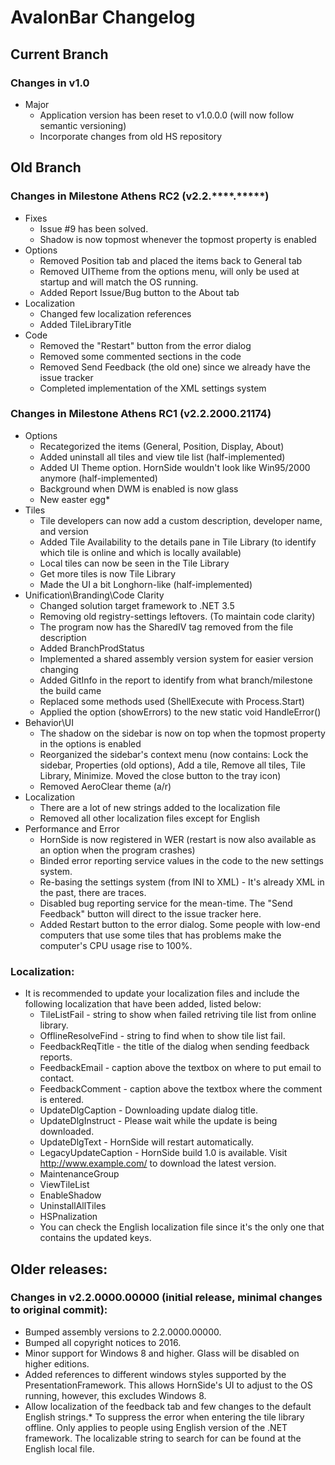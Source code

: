 # AvalonBar Changelog

## Current Branch
### Changes in v1.0
* Major
	* Application version has been reset to v1.0.0.0 (will now follow semantic versioning)
	* Incorporate changes from old HS repository

## Old Branch
### Changes in Milestone Athens RC2 (v2.2.****.*****)
* Fixes
	* Issue #9 has been solved.
	* Shadow is now topmost whenever the topmost property is enabled
* Options
	* Removed Position tab and placed the items back to General tab
	* Removed UITheme from the options menu, will only be used at startup and will match the OS running.
	* Added Report Issue/Bug button to the About tab
* Localization
	* Changed few localization references
	* Added TileLibraryTitle
* Code
	* Removed the "Restart" button from the error dialog
	* Removed some commented sections in the code
	* Removed Send Feedback (the old one) since we already have the issue tracker
	* Completed implementation of the XML settings system
	
### Changes in Milestone Athens RC1 (v2.2.2000.21174)
* Options
	* Recategorized the items (General, Position, Display, About)
	* Added uninstall all tiles and view tile list (half-implemented)
	* Added UI Theme option. HornSide wouldn't look like Win95/2000 anymore (half-implemented)
	* Background when DWM is enabled is now glass
	* New easter egg*
* Tiles
	* Tile developers can now add a custom description, developer name, and version
	* Added Tile Availability to the details pane in Tile Library (to identify which tile is online and which is locally available)
	* Local tiles can now be seen in the Tile Library
	* Get more tiles is now Tile Library
	* Made the UI a bit Longhorn-like (half-implemented)
* Unification\Branding\Code Clarity
	* Changed solution target framework to .NET 3.5
	* Removing old registry-settings leftovers. (To maintain code clarity)
	* The program now has the SharedIV tag removed from the file description
	* Added BranchProdStatus
	* Implemented a shared assembly version system for easier version changing
	* Added GitInfo in the report to identify from what branch/milestone the build came
	* Replaced some methods used (ShellExecute with Process.Start)
	* Applied the option (showErrors) to the new static void HandleError()
* Behavior\UI
	* The shadow on the sidebar is now on top when the topmost property in the options is enabled
	* Reorganized the sidebar's context menu (now contains: Lock the sidebar, Properties (old options), Add a tile, Remove all tiles, Tile Library, Minimize. Moved the close button to the tray icon)
	* Removed AeroClear theme (a/r)
* Localization
	* There are a lot of new strings added to the localization file
	* Removed all other localization files except for English
* Performance and Error
	* HornSide is now registered in WER (restart is now also available as an option when the program crashes)
	* Binded error reporting service values in the code to the new settings system.
	* Re-basing the settings system (from INI to XML) - It's already XML in the past, there are traces.
	* Disabled bug reporting service for the mean-time. The "Send Feedback" button will direct to the issue tracker here.
	* Added Restart button to the error dialog. Some people with low-end computers that use some tiles that has problems make the computer's CPU usage rise to 100%.

### Localization:
* It is recommended to update your localization files and include the following localization that have been added, listed below:
	* TileListFail - string to show when failed retriving tile list from online library.
	* OfflineResolveFind - string to find when to show tile list fail.
	* FeedbackReqTitle - the title of the dialog when sending feedback reports.
	* FeedbackEmail - caption above the textbox on where to put email to contact.
	* FeedbackComment - caption above the textbox where the comment is entered.
	* UpdateDlgCaption - Downloading update dialog title.
	* UpdateDlgInstruct - Please wait while the update is being downloaded.
	* UpdateDlgText - HornSide will restart automatically.
	* LegacyUpdateCaption - HornSide build 1.0 is available. Visit http://www.example.com/ to download the latest version.
	* MaintenanceGroup
	* ViewTileList
	* EnableShadow
	* UninstallAllTiles
	* HSPnalization																			
	* You can check the English localization file since it's the only one that contains the updated keys.

## Older releases:
### Changes in v2.2.0000.00000 (initial release, minimal changes to original commit):
* Bumped assembly versions to 2.2.0000.00000.
* Bumped all copyright notices to 2016.
* Minor support for Windows 8 and higher. Glass will be disabled on higher editions.
* Added references to different windows styles supported by the PresentationFramework. This allows HornSide's UI to adjust to the OS running, however, this excludes Windows 8.
* Allow localization of the feedback tab and few changes to the default English strings.* To suppress the error when entering the tile library offline. Only applies to people using English version of the .NET framework. The localizable string to search for can be found at the English local file.